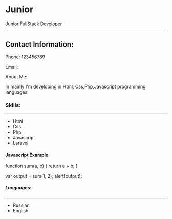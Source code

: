 # Junior

Junior FullStack Developer

******

## Contact Information:

Phone:  123456789

Email:

About Me:

In mainly I'm developing in Html, Css,Php,Javascript programming languages.

### Skills:
___________

- Html
- Css
- Php
- Javascript
- Laravel

#### Javascript Example:
function sum(a, b) {
  return a + b;
}

var output = sum(1, 2);
alert(output);


##### Languages:
______

- Russian
- English